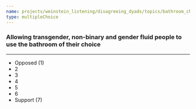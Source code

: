 ```yaml
---
name: projects/weinstein_listening/disagreeing_dyads/topics/bathroom_choice.md
type: multipleChoice
---
```


### Allowing transgender, non-binary and gender fluid people to use the bathroom of their choice

---

- Opposed (1)
- 2
- 3
- 4
- 5
- 6
- Support (7)
